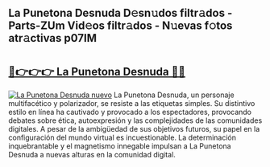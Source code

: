 ## La Punetona Desnuda D𝚎sn𝚞dos filtr𝚊dos - Parts-ZUm Vid𝚎os filtr𝚊dos - N𝚞evas f𝚘tos atr𝚊ctivas p07IM

# <h2><a href="http://mbb93al.tromn.icu/?c=La+Punetona+Desnuda">🔗👉👉👉 La Punetona Desnuda 🔗🔗</a></h2>

[![La Punetona Desnuda nuevo](https://i.imgur.com/pEAQMta.gif)](http://mbb93al.tromn.icu/?c=La+Punetona+Desnuda)
La Punetona Desnuda, un personaje multifacético y polarizador, se resiste a las etiquetas simples. Su distintivo estilo en línea ha cautivado y provocado a los espectadores, provocando debates sobre ética, autoexpresión y las complejidades de las comunidades digitales. A pesar de la ambigüedad de sus objetivos futuros, su papel en la configuración del mundo virtual es incuestionable. La determinación inquebrantable y el magnetismo innegable impulsan a La Punetona Desnuda a nuevas alturas en la comunidad digital.
